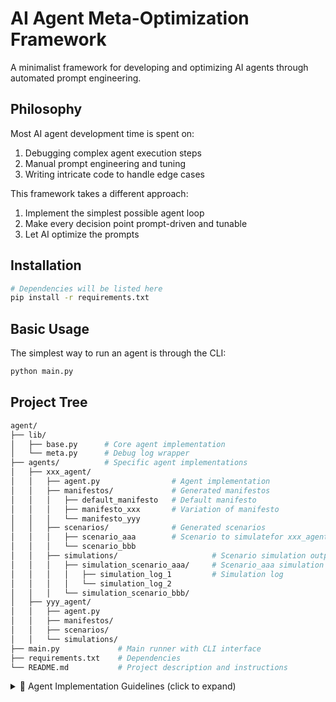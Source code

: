 # AI Agent Meta-Optimization Framework

A minimalist framework for developing and optimizing AI agents through automated prompt engineering.

## Philosophy

Most AI agent development time is spent on:

1. Debugging complex agent execution steps
2. Manual prompt engineering and tuning
3. Writing intricate code to handle edge cases

This framework takes a different approach:

1. Implement the simplest possible agent loop
2. Make every decision point prompt-driven and tunable
3. Let AI optimize the prompts

## Installation

```bash
# Dependencies will be listed here
pip install -r requirements.txt
```


## Basic Usage

The simplest way to run an agent is through the CLI:
```bash
python main.py
```

## Project Tree

```bash
agent/
├── lib/
│   ├── base.py      # Core agent implementation
│   └── meta.py      # Debug log wrapper
├── agents/          # Specific agent implementations
│   ├── xxx_agent/
│   │   ├── agent.py                # Agent implementation
│   │   ├── manifestos/             # Generated manifestos
│   │   │   ├── default_manifesto   # Default manifesto
│   │   │   ├── manifesto_xxx       # Variation of manifesto
│   │   │   └── manifesto_yyy
│   │   ├── scenarios/              # Generated scenarios
│   │   │   ├── scenario_aaa        # Scenario to simulatefor xxx_agent
│   │   │   └── scenario_bbb
│   │   ├── simulations/                     # Scenario simulation outputs
│   │   │   ├── simulation_scenario_aaa/     # Scenario_aaa simulation logs
│   │   │   │   ├── simulation_log_1         # Simulation log
│   │   │   │   └── simulation_log_2
│   │   │   └── simulation_scenario_bbb/
│   ├── yyy_agent/
│   │   ├── agent.py
│   │   ├── manifestos/
│   │   ├── scenarios/
│   │   └── simulations/
├── main.py             # Main runner with CLI interface
├── requirements.txt    # Dependencies
└── README.md           # Project description and instructions
```

<details>
<summary>🤖 Agent Implementation Guidelines (click to expand)</summary>

If you're an AI, you **must** follow these guidelines to implement an agent:

## **Agent Architecture**

- Agents extend `lib.base.Agent`.
  - `lib.base.Agent` implements a base agent loop, and has access to ASK_USER and TELL_USER tools.
  - All user interactions must either directly or indirectly call the ASK_USER or TELL_USER toos.
- Tools: Pure, stateless functions defined as `Dict[str, Callable[[str], str]]`.
  - Tool calls should follow the format `<TOOL: TOOL_NAME>TOOL_INPUT</TOOL>`.
  - Similarly, tool detection should be via regex pattern matching (e.g., `r'<TOOL: ([A-Z_]+)>(.*?)</TOOL>'`).
- Manifesto: Custom instructions for the agent.
- Memory: Initial memory/context for the conversation.

</details>
